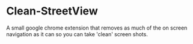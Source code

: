 # Clean-StreetView
A small google chrome extension that removes as much of the on screen navigation as it can so you can take 'clean' screen shots. 
